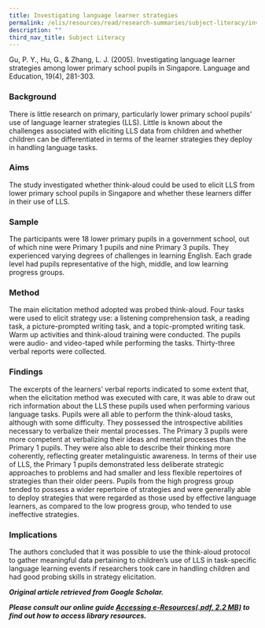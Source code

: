 ```yaml
---
title: Investigating language learner strategies
permalink: /elis/resources/read/research-summaries/subject-literacy/investigating-language-learner-strategies/
description: ""
third_nav_title: Subject Literacy
---
```

Gu, P. Y., Hu, G., & Zhang, L. J. (2005). Investigating language learner strategies among lower primary school pupils in Singapore. Language and Education, 19(4), 281-303.

### Background

There is little research on primary, particularly lower primary school pupils’ use of language learner strategies (LLS). Little is known about the challenges associated with eliciting LLS data from children and whether children can be differentiated in terms of the learner strategies they deploy in handling language tasks.

### Aims

The study investigated whether think-aloud could be used to elicit LLS from lower primary school pupils in Singapore and whether these learners differ in their use of LLS.

### Sample

The participants were 18 lower primary pupils in a government school, out of which nine were Primary 1 pupils and nine Primary 3 pupils. They experienced varying degrees of challenges in learning English. Each grade level had pupils representative of the high, middle, and low learning progress groups.

### Method

The main elicitation method adopted was probed think-aloud. Four tasks were used to elicit strategy use: a listening comprehension task, a reading task, a picture-prompted writing task, and a topic-prompted writing task. Warm up activities and think-aloud training were conducted. The pupils were audio- and video-taped while performing the tasks. Thirty-three verbal reports were collected.

### Findings

The excerpts of the learners’ verbal reports indicated to some extent that, when the elicitation method was executed with care, it was able to draw out rich information about the LLS these pupils used when performing various language tasks. Pupils were all able to perform the think-aloud tasks, although with some difficulty. They possessed the introspective abilities necessary to verbalize their mental processes. The Primary 3 pupils were more competent at verbalizing their ideas and mental processes than the Primary 1 pupils. They were also able to describe their thinking more coherently, reflecting greater metalinguistic awareness. In terms of their use of LLS, the Primary 1 pupils demonstrated less deliberate strategic approaches to problems and had smaller and less flexible repertoires of strategies than their older peers. Pupils from the high progress group tended to possess a wider repertoire of strategies and were generally able to deploy strategies that were regarded as those used by effective language learners, as compared to the low progress group, who tended to use ineffective strategies.

### Implications

The authors concluded that it was possible to use the think-aloud protocol to gather meaningful data pertaining to children’s use of LLS in task-specific language learning events if researchers took care in handling children and had good probing skills in strategy elicitation.

_**Original article retrieved from Google Scholar.**_   

**_Please consult our online guide [Accessing e-Resources(.pdf, 2.2 MB)](https://academyofsingaporeteachers-moe-edu-sg-admin.cwp.sg/elis/resources/read/research-summaries/subject-literacy/18e45074-6b1b-4ac7-811f-1a8da16c4f81 "Accessing e-Resources") to find out how to access library resources._**